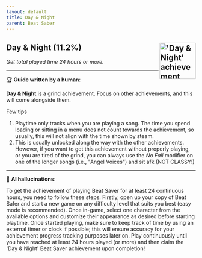 ```yaml
---
layout: default
title: Day & Night
parent: Beat Saber
---
```


## Day & Night (11.2%) <img align="right" src="https://cdn.cloudflare.steamstatic.com/steamcommunity/public/images/apps/620980/83cc09fe8c596a49684738859ec04bb172594d5a.jpg" alt="'Day & Night' achievement icon" width="96" height="96">

_Get total played time 24 hours or more._

---

:trophy: **Guide written by a human**:

**Day & Night** is a grind achievement. Focus on other achievements, and this will come alongside them.

Few tips
1. Playtime only tracks when you are playing a song. The time you spend loading or sitting in a menu does not count towards the achievement, so usually, this will not align with the time shown by steam.
2. This is usually unlocked along the way with the other achievements. However, if you want to get this achievement without properly playing, or you are tired of the grind, you can always use the _No Fail_ modifier on one of the longer songs (i.e., "Angel Voices") and sit afk (NOT CLASSY!)

---

:robot: **AI hallucinations**:

To get the achievement of playing Beat Saver for at least 24 continuous hours, you need to follow these steps. Firstly, open up your copy of Beat Safer and start a new game on any difficulty level that suits you best (easy mode is recommended). Once in-game, select one character from the available options and customize their appearance as desired before starting playtime.
Once started playing, make sure to keep track of time by using an external timer or clock if possible; this will ensure accuracy for your achievement progress tracking purposes later on. Play continuously until you have reached at least 24 hours played (or more) and then claim the 'Day & Night' Beat Saver achievement upon completion!

